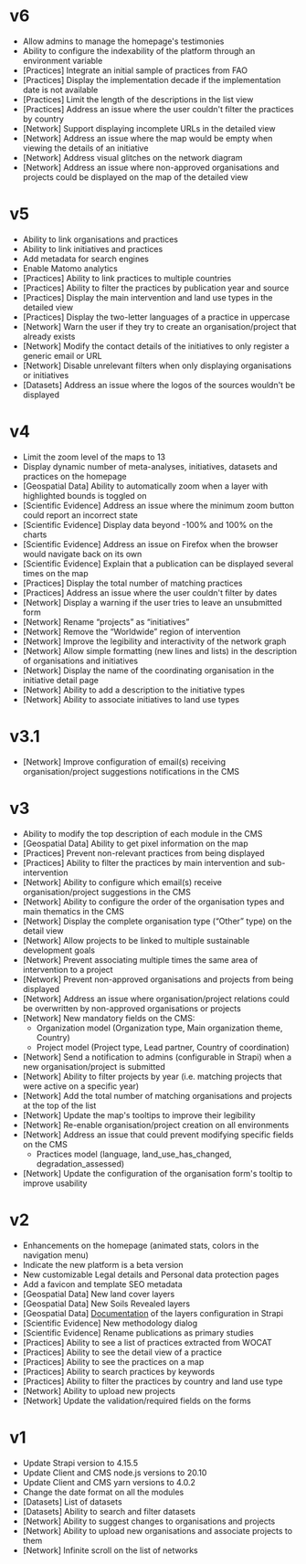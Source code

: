# v6

- Allow admins to manage the homepage's testimonies
- Ability to configure the indexability of the platform through an environment variable
- [Practices] Integrate an initial sample of practices from FAO
- [Practices] Display the implementation decade if the implementation date is not available
- [Practices] Limit the length of the descriptions in the list view
- [Practices] Address an issue where the user couldn't filter the practices by country
- [Network] Support displaying incomplete URLs in the detailed view
- [Network] Address an issue where the map would be empty when viewing the details of an initiative
- [Network] Address visual glitches on the network diagram
- [Network] Address an issue where non-approved organisations and projects could be displayed on the map of the detailed view

# v5

- Ability to link organisations and practices
- Ability to link initiatives and practices
- Add metadata for search engines
- Enable Matomo analytics
- [Practices] Ability to link practices to multiple countries
- [Practices] Ability to filter the practices by publication year and source
- [Practices] Display the main intervention and land use types in the detailed view
- [Practices] Display the two-letter languages of a practice in uppercase
- [Network] Warn the user if they try to create an organisation/project that already exists
- [Network] Modify the contact details of the initiatives to only register a generic email or URL
- [Network] Disable unrelevant filters when only displaying organisations or initiatives
- [Datasets] Address an issue where the logos of the sources wouldn't be displayed

# v4

- Limit the zoom level of the maps to 13
- Display dynamic number of meta-analyses, initiatives, datasets and practices on the homepage
- [Geospatial Data] Ability to automatically zoom when a layer with highlighted bounds is toggled on
- [Scientific Evidence] Address an issue where the minimum zoom button could report an incorrect state
- [Scientific Evidence] Display data beyond -100% and 100% on the charts
- [Scientific Evidence] Address an issue on Firefox when the browser would navigate back on its own
- [Scientific Evidence] Explain that a publication can be displayed several times on the map
- [Practices] Display the total number of matching practices
- [Practices] Address an issue where the user couldn't filter by dates
- [Network] Display a warning if the user tries to leave an unsubmitted form
- [Network] Rename “projects” as “initiatives”
- [Network] Remove the “Worldwide” region of intervention
- [Network] Improve the legibility and interactivity of the network graph
- [Network] Allow simple formatting (new lines and lists) in the description of organisations and initiatives
- [Network] Display the name of the coordinating organisation in the initiative detail page
- [Network] Ability to add a description to the initiative types
- [Network] Ability to associate initiatives to land use types

# v3.1

- [Network] Improve configuration of email(s) receiving organisation/project suggestions notifications in the CMS

# v3

- Ability to modify the top description of each module in the CMS
- [Geospatial Data] Ability to get pixel information on the map
- [Practices] Prevent non-relevant practices from being displayed
- [Practices] Ability to filter the practices by main intervention and sub-intervention
- [Network] Ability to configure which email(s) receive organisation/project suggestions in the CMS
- [Network] Ability to configure the order of the organisation types and main thematics in the CMS
- [Network] Display the complete organisation type (“Other” type) on the detail view
- [Network] Allow projects to be linked to multiple sustainable development goals
- [Network] Prevent associating multiple times the same area of intervention to a project
- [Network] Prevent non-approved organisations and projects from being displayed
- [Network] Address an issue where organisation/project relations could be overwritten by non-approved organisations or projects
- [Network] New mandatory fields on the CMS:
  - Organization model (Organization type, Main organization theme, Country)
  - Project model (Project type, Lead partner, Country of coordination)
- [Network] Send a notification to admins (configurable in Strapi) when a new organisation/project is submitted
- [Network] Ability to filter projects by year (i.e. matching projects that were active on a specific year)
- [Network] Add the total number of matching organisations and projects at the top of the list
- [Network] Update the map's tooltips to improve their legibility
- [Network] Re-enable organisation/project creation on all environments
- [Network] Address an issue that could prevent modifying specific fields on the CMS
  - Practices model (language, land_use_has_changed, degradation_assessed)
- [Network] Update the configuration of the organisation form's tooltip to improve usability

# v2

- Enhancements on the homepage (animated stats, colors in the navigation menu)
- Indicate the new platform is a beta version
- New customizable Legal details and Personal data protection pages
- Add a favicon and template SEO metadata
- [Geospatial Data] New land cover layers
- [Geospatial Data] New Soils Revealed layers
- [Geospatial Data] [Documentation](https://docs.google.com/document/d/1pEMf8sH-CIM-ZK_bT1U810vBfqtgFw9SiBOO1VINHUU/edit?usp=sharing) of the layers configuration in Strapi
- [Scientific Evidence] New methodology dialog
- [Scientific Evidence] Rename publications as primary studies
- [Practices] Ability to see a list of practices extracted from WOCAT
- [Practices] Ability to see the detail view of a practice
- [Practices] Ability to see the practices on a map
- [Practices] Ability to search practices by keywords
- [Practices] Ability to filter the practices by country and land use type
- [Network] Ability to upload new projects
- [Network] Update the validation/required fields on the forms

# v1

- Update Strapi version to 4.15.5
- Update Client and CMS node.js versions to 20.10
- Update Client and CMS yarn versions to 4.0.2
- Change the date format on all the modules
- [Datasets] List of datasets
- [Datasets] Ability to search and filter datasets
- [Network] Ability to suggest changes to organisations and projects
- [Network] Ability to upload new organisations and associate projects to them
- [Network] Infinite scroll on the list of networks
